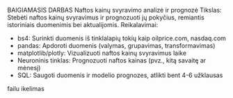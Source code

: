 BAIGIAMASIS DARBAS 
Naftos kainų svyravimo analizė ir prognozė
Tikslas: Stebėti naftos kainų svyravimus ir prognozuoti jų pokyčius, remiantis istoriniais duomenimis bei aktualijomis.
Reikalavimai:
- bs4: Surinkti duomenis iš tinklalapių tokių kaip oilprice.com, nasdaq.com 
- pandas: Apdoroti duomenis (valymas, grupavimas, transformavimas)
- matplotlib/plotly: Vizualizuoti naftos kainų svyravimus laike
- Neuroninis tinklas: Prognozuoti naftos kainas (pvz., kitą savaitę ar mėnesį)
- SQL: Saugoti duomenis ir modelio prognozes, atlikti bent 4-6 užklausas

failu ikelimas